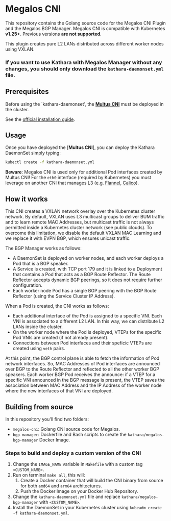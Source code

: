 # Megalos CNI

This repository contains the Golang source code for the Megalos CNI Plugin and the Megalos BGP Manager.
Megalos CNI is compatible with Kubernetes **v1.25+**. Previous versions **are not supported**.

This plugin creates pure L2 LANs distributed across different worker nodes using VXLAN.

### If you want to use Kathara with Megalos Manager without any changes, you should only download the `kathara-daemonset.yml` file.

## Prerequisites 

Before using the `kathara-daemonset', the [**Multus CNI**](https://github.com/intel/multus-cni) must be deployed in the cluster.

See the [official installation guide](https://github.com/k8snetworkplumbingwg/multus-cni/blob/master/docs/quickstart.md). 

## Usage

Once you have deployed the [**Multus CNI**], you can deploy the Kathara DaemonSet simply typing:
```bash
kubectl create -f kathara-daemonset.yml
```
**Beware**: Megalos CNI is used only for additional Pod interfaces created by Multus CNI! For the `eth0` interface (required by Kubernetes) you must leverage on another CNI that manages L3 (e.g. [Flannel](https://github.com/flannel-io/flannel), [Calico](https://www.tigera.io/project-calico/)).

## How it works

This CNI creates a VXLAN network overlay over the Kubernetes cluster network. By default, VXLAN uses L3 multicast groups to deliver BUM traffic and to learn remote MAC Addresses, but multicast traffic is not always permitted inside a Kubernetes cluster network (see public clouds). To overcome this limitation, we disable the default VXLAN MAC Learning and we replace it with EVPN BGP, which ensures unicast traffic.

The BGP Manager works as follows:
- A DaemonSet is deployed on worker nodes, and each worker deploys a Pod that is a BGP speaker.
- A Service is created, with TCP port 179 and it is linked to a Deployment that contains a Pod that acts as a BGP Route Reflector. The Route Reflector accepts dynamic BGP peerings, so it does not require further configuration. 
- Each worker node Pod has a single BGP peering with the BGP Route Reflector (using the Service Cluster IP Address).

When a Pod is created, the CNI works as follows:
- Each additional interface of the Pod is assigned to a specific VNI. Each VNI is associated to a different L2 LAN. In this way, we can distribute L2 LANs inside the cluster.
- On the worker node where the Pod is deployed, VTEPs for the specific Pod VNIs are created (if not already present).
- Connections between Pod interfaces and their speficic VTEPs are created using `veth` pairs.

At this point, the BGP control plane is able to fetch the information of Pod network interfaces. So, MAC Addresses of Pod interfaces are announced over BGP to the Route Reflector and reflected to all the other worker BGP speakers. Each worker BGP Pod receives the announce: if a VTEP for a specific VNI announced in the BGP message is present, the VTEP saves the association between MAC Address and the IP Address of the worker node where the new interfaces of that VNI are deployed.

## Building from source

In this repository you'll find two folders:

- `megalos-cni`: Golang CNI source code for Megalos.
- `bgp-manager`: Dockerfile and Bash scripts to create the `kathara/megalos-bgp-manager` Docker Image.

### Steps to build and deploy a custom version of the CNI

1. Change the `IMAGE_NAME` variable in `Makefile` with a custom tag `<CUSTOM_NAME>`.
2. Run on terminal `make all`, this will:
    1. Create a Docker container that will build the CNI binary from source for both `amd64` and `arm64` architectures.
    2. Push the Docker Image on your Docker Hub Repository.
3. Change the `kathara-daemonset.yml` file and replace `kathara/megalos-bgp-manager` with `<CUSTOM_NAME>`.
4. Install the DaemonSet in your Kubernetes cluster using `kubeadm create -f kathara-daemonset.yml`.
